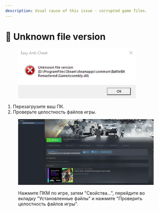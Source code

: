```yaml
---
description: Usual cause of this issue - corrupted game files.
---
```


# 🔘 Unknown file version

<figure><img src="../.gitbook/assets/unknownfileversion.png" alt=""><figcaption></figcaption></figure>

1. Перезагрузите ваш ПК.
2. Проверьте целостность файлов игры.

<figure><img src="../.gitbook/assets/BBR_Validation.gif" alt=""><figcaption><p>Нажмите ПКМ по игре, затем "Свойства...", перейдите во вкладку "Установленные файлы" и нажмите "Проверить целостность файлов игры".</p></figcaption></figure>
